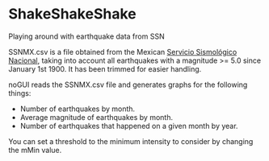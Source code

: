 # ShakeShakeShake
Playing around with earthquake data from SSN

SSNMX.csv is a file obtained from the Mexican [Servicio Sismológico Nacional](http://www2.ssn.unam.mx:8080/catalogo/), taking into account all earthquakes with a magnitude >= 5.0 since January 1st 1900. It has been trimmed for easier handling.

noGUI reads the SSNMX.csv file and generates graphs for the following things:

- Number of earthquakes by month.
- Average magnitude of earthquakes by month.
- Number of earthquakes that happened on a given month by year.

You can set a threshold to the minimum intensity to consider by changing the mMin value.